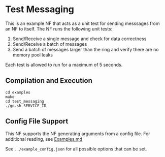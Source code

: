 Test Messaging
==
This is an example NF that acts as a unit test for sending messsages from an NF to itself.
The NF runs the following unit tests:

 1. Send/Receive a single message and check for data correctness
 2. Send/Receive a batch of messages
 3. Send a batch of messages larger than the ring and verify there are no memory pool leaks
 
 Each test is allowed to run for a maximum of 5 seconds.
 
Compilation and Execution
--
```
cd examples
make
cd test_messaging
./go.sh SERVICE_ID
```

Config File Support
--
This NF supports the NF generating arguments from a config file. For
additional reading, see [Examples.md](../../docs/Examples.md)

See `../example_config.json` for all possible options that can be set.
